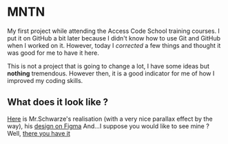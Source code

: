 # MNTN
My first project while attending the Access Code School training courses.
I put it on GitHub a bit later because I didn't know how to use Git and GitHub when I worked on it. However, today I *corrected* a few things and thought it was good for me to have it here.

This is not a project that is going to change a lot, I have some ideas but **nothing** tremendous. However then, it is a good indicator for me of how I improved my coding skills.

## What does it look like ?

[Here](https://mntn.krystonschwarze.com/) is Mr.Schwarze's realisation (with a very nice parallax effect by the way), his [design on Figma](https://www.figma.com/community/file/788675347108478517)
And...I suppose you would like to see mine ? Well, [there you have it](https://www.figma.com/community/file/788675347108478517)
